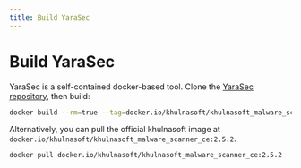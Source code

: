 ```yaml
---
title: Build YaraSec
---
```


# Build YaraSec

YaraSec is a self-contained docker-based tool. Clone the [YaraSec repository](https://github.com/khulnasoft-lab/YaraSec), then build:

```bash
docker build --rm=true --tag=docker.io/khulnasoft/khulnasoft_malware_scanner_ce:2.5.2 -f Dockerfile .
```

Alternatively, you can pull the official khulnasoft image at `docker.io/khulnasoft/khulnasoft_malware_scanner_ce:2.5.2`.

```bash
docker pull docker.io/khulnasoft/khulnasoft_malware_scanner_ce:2.5.2
```
